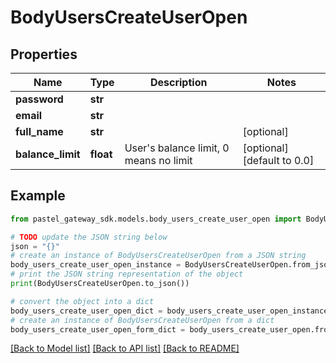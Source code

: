 # BodyUsersCreateUserOpen


## Properties

Name | Type | Description | Notes
------------ | ------------- | ------------- | -------------
**password** | **str** |  | 
**email** | **str** |  | 
**full_name** | **str** |  | [optional] 
**balance_limit** | **float** | User&#39;s balance limit, 0 means no limit | [optional] [default to 0.0]

## Example

```python
from pastel_gateway_sdk.models.body_users_create_user_open import BodyUsersCreateUserOpen

# TODO update the JSON string below
json = "{}"
# create an instance of BodyUsersCreateUserOpen from a JSON string
body_users_create_user_open_instance = BodyUsersCreateUserOpen.from_json(json)
# print the JSON string representation of the object
print(BodyUsersCreateUserOpen.to_json())

# convert the object into a dict
body_users_create_user_open_dict = body_users_create_user_open_instance.to_dict()
# create an instance of BodyUsersCreateUserOpen from a dict
body_users_create_user_open_form_dict = body_users_create_user_open.from_dict(body_users_create_user_open_dict)
```
[[Back to Model list]](../README.md#documentation-for-models) [[Back to API list]](../README.md#documentation-for-api-endpoints) [[Back to README]](../README.md)


